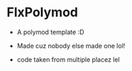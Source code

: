 # FlxPolymod

* A polymod template :D

* Made cuz nobody else made one lol!


* code taken from multiple placez lel